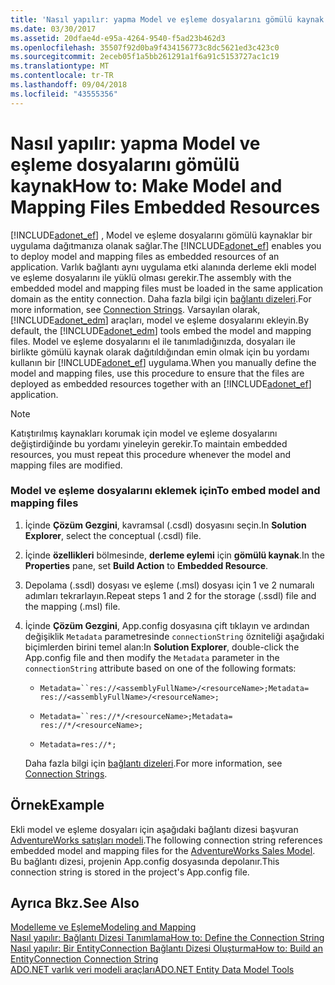 ```yaml
---
title: 'Nasıl yapılır: yapma Model ve eşleme dosyalarını gömülü kaynak'
ms.date: 03/30/2017
ms.assetid: 20dfae4d-e95a-4264-9540-f5ad23b462d3
ms.openlocfilehash: 35507f92d0ba9f434156773c8dc5621ed3c423c0
ms.sourcegitcommit: 2eceb05f1a5bb261291a1f6a91c5153727ac1c19
ms.translationtype: MT
ms.contentlocale: tr-TR
ms.lasthandoff: 09/04/2018
ms.locfileid: "43555356"
---
```

# <a name="how-to-make-model-and-mapping-files-embedded-resources"></a><span data-ttu-id="4391f-102">Nasıl yapılır: yapma Model ve eşleme dosyalarını gömülü kaynak</span><span class="sxs-lookup"><span data-stu-id="4391f-102">How to: Make Model and Mapping Files Embedded Resources</span></span>
<span data-ttu-id="4391f-103">[!INCLUDE[adonet_ef](../../../../../includes/adonet-ef-md.md)] , Model ve eşleme dosyalarını gömülü kaynaklar bir uygulama dağıtmanıza olanak sağlar.</span><span class="sxs-lookup"><span data-stu-id="4391f-103">The [!INCLUDE[adonet_ef](../../../../../includes/adonet-ef-md.md)] enables you to deploy model and mapping files as embedded resources of an application.</span></span> <span data-ttu-id="4391f-104">Varlık bağlantı aynı uygulama etki alanında derleme ekli model ve eşleme dosyalarını ile yüklü olması gerekir.</span><span class="sxs-lookup"><span data-stu-id="4391f-104">The assembly with the embedded model and mapping files must be loaded in the same application domain as the entity connection.</span></span> <span data-ttu-id="4391f-105">Daha fazla bilgi için [bağlantı dizeleri](../../../../../docs/framework/data/adonet/ef/connection-strings.md).</span><span class="sxs-lookup"><span data-stu-id="4391f-105">For more information, see [Connection Strings](../../../../../docs/framework/data/adonet/ef/connection-strings.md).</span></span> <span data-ttu-id="4391f-106">Varsayılan olarak, [!INCLUDE[adonet_edm](../../../../../includes/adonet-edm-md.md)] araçları, model ve eşleme dosyalarını ekleyin.</span><span class="sxs-lookup"><span data-stu-id="4391f-106">By default, the [!INCLUDE[adonet_edm](../../../../../includes/adonet-edm-md.md)] tools embed the model and mapping files.</span></span> <span data-ttu-id="4391f-107">Model ve eşleme dosyalarını el ile tanımladığınızda, dosyaları ile birlikte gömülü kaynak olarak dağıtıldığından emin olmak için bu yordamı kullanın bir [!INCLUDE[adonet_ef](../../../../../includes/adonet-ef-md.md)] uygulama.</span><span class="sxs-lookup"><span data-stu-id="4391f-107">When you manually define the model and mapping files, use this procedure to ensure that the files are deployed as embedded resources together with an [!INCLUDE[adonet_ef](../../../../../includes/adonet-ef-md.md)] application.</span></span>  
  
> [!NOTE]
>  <span data-ttu-id="4391f-108">Katıştırılmış kaynakları korumak için model ve eşleme dosyalarını değiştirdiğinde bu yordamı yineleyin gerekir.</span><span class="sxs-lookup"><span data-stu-id="4391f-108">To maintain embedded resources, you must repeat this procedure whenever the model and mapping files are modified.</span></span>  
  
### <a name="to-embed-model-and-mapping-files"></a><span data-ttu-id="4391f-109">Model ve eşleme dosyalarını eklemek için</span><span class="sxs-lookup"><span data-stu-id="4391f-109">To embed model and mapping files</span></span>  
  
1.  <span data-ttu-id="4391f-110">İçinde **Çözüm Gezgini**, kavramsal (.csdl) dosyasını seçin.</span><span class="sxs-lookup"><span data-stu-id="4391f-110">In **Solution Explorer**, select the conceptual (.csdl) file.</span></span>  
  
2.  <span data-ttu-id="4391f-111">İçinde **özellikleri** bölmesinde, **derleme eylemi** için **gömülü kaynak**.</span><span class="sxs-lookup"><span data-stu-id="4391f-111">In the **Properties** pane, set **Build Action** to **Embedded Resource**.</span></span>  
  
3.  <span data-ttu-id="4391f-112">Depolama (.ssdl) dosyası ve eşleme (.msl) dosyası için 1 ve 2 numaralı adımları tekrarlayın.</span><span class="sxs-lookup"><span data-stu-id="4391f-112">Repeat steps 1 and 2 for the storage (.ssdl) file and the mapping (.msl) file.</span></span>  
  
4.  <span data-ttu-id="4391f-113">İçinde **Çözüm Gezgini**, App.config dosyasına çift tıklayın ve ardından değişiklik `Metadata` parametresinde `connectionString` özniteliği aşağıdaki biçimlerden birini temel alan:</span><span class="sxs-lookup"><span data-stu-id="4391f-113">In **Solution Explorer**, double-click the App.config file and then modify the `Metadata` parameter in the `connectionString` attribute based on one of the following formats:</span></span>  
  
    -   <span data-ttu-id="4391f-114">`Metadata=``res://<assemblyFullName>/<resourceName>;`</span><span class="sxs-lookup"><span data-stu-id="4391f-114">`Metadata=` `res://<assemblyFullName>/<resourceName>;`</span></span>  
  
    -   <span data-ttu-id="4391f-115">`Metadata=``res://*/<resourceName>;`</span><span class="sxs-lookup"><span data-stu-id="4391f-115">`Metadata=` `res://*/<resourceName>;`</span></span>  
  
    -   `Metadata=res://*;`  
  
     <span data-ttu-id="4391f-116">Daha fazla bilgi için [bağlantı dizeleri](../../../../../docs/framework/data/adonet/ef/connection-strings.md).</span><span class="sxs-lookup"><span data-stu-id="4391f-116">For more information, see [Connection Strings](../../../../../docs/framework/data/adonet/ef/connection-strings.md).</span></span>  
  
## <a name="example"></a><span data-ttu-id="4391f-117">Örnek</span><span class="sxs-lookup"><span data-stu-id="4391f-117">Example</span></span>  
 <span data-ttu-id="4391f-118">Ekli model ve eşleme dosyaları için aşağıdaki bağlantı dizesi başvuran [AdventureWorks satışları modeli](https://msdn.microsoft.com/library/f16cd988-673f-4376-b034-129ca93c7832).</span><span class="sxs-lookup"><span data-stu-id="4391f-118">The following connection string references embedded model and mapping files for the [AdventureWorks Sales Model](https://msdn.microsoft.com/library/f16cd988-673f-4376-b034-129ca93c7832).</span></span> <span data-ttu-id="4391f-119">Bu bağlantı dizesi, projenin App.config dosyasında depolanır.</span><span class="sxs-lookup"><span data-stu-id="4391f-119">This connection string is stored in the project's App.config file.</span></span>  
  
  
  
## <a name="see-also"></a><span data-ttu-id="4391f-120">Ayrıca Bkz.</span><span class="sxs-lookup"><span data-stu-id="4391f-120">See Also</span></span>  
 [<span data-ttu-id="4391f-121">Modelleme ve Eşleme</span><span class="sxs-lookup"><span data-stu-id="4391f-121">Modeling and Mapping</span></span>](../../../../../docs/framework/data/adonet/ef/modeling-and-mapping.md)  
 [<span data-ttu-id="4391f-122">Nasıl yapılır: Bağlantı Dizesi Tanımlama</span><span class="sxs-lookup"><span data-stu-id="4391f-122">How to: Define the Connection String</span></span>](../../../../../docs/framework/data/adonet/ef/how-to-define-the-connection-string.md)  
 [<span data-ttu-id="4391f-123">Nasıl yapılır: Bir EntityConnection Bağlantı Dizesi Oluşturma</span><span class="sxs-lookup"><span data-stu-id="4391f-123">How to: Build an EntityConnection Connection String</span></span>](../../../../../docs/framework/data/adonet/ef/how-to-build-an-entityconnection-connection-string.md)  
 [<span data-ttu-id="4391f-124">ADO.NET varlık veri modeli araçları</span><span class="sxs-lookup"><span data-stu-id="4391f-124">ADO.NET Entity Data Model  Tools</span></span>](https://msdn.microsoft.com/library/91076853-0881-421b-837a-f582f36be527)
